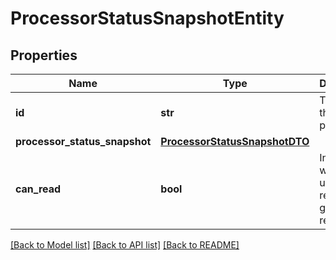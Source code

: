 # ProcessorStatusSnapshotEntity

## Properties
Name | Type | Description | Notes
------------ | ------------- | ------------- | -------------
**id** | **str** | The id of the processor. | [optional] 
**processor_status_snapshot** | [**ProcessorStatusSnapshotDTO**](ProcessorStatusSnapshotDTO.md) |  | [optional] 
**can_read** | **bool** | Indicates whether the user can read a given resource. | [optional] 

[[Back to Model list]](../README.md#documentation-for-models) [[Back to API list]](../README.md#documentation-for-api-endpoints) [[Back to README]](../README.md)


